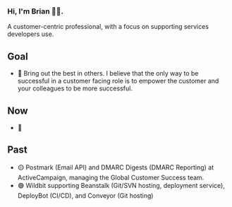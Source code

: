 ### Hi, I'm Brian 👋🏼.

A customer-centric professional, with a focus on supporting services developers use.

## Goal

* 🥇 Bring out the best in others. I believe that the only way to be successful in a customer facing role is to empower the customer and your colleagues to be more successful.

## Now

* 👀

## Past

* 🟡 Postmark (Email API) and DMARC Digests (DMARC Reporting) at ActiveCampaign, managing the Global Customer Success team.
* 🟢 Wildbit supporting Beanstalk (Git/SVN hosting, deployment service), DeployBot (CI/CD), and Conveyor (Git hosting)
